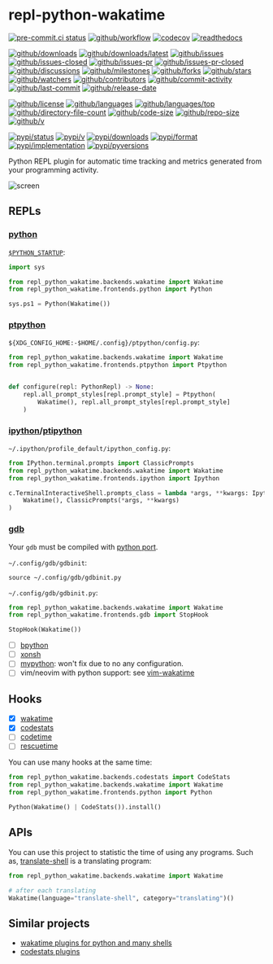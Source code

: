# repl-python-wakatime

[![pre-commit.ci status](https://results.pre-commit.ci/badge/github/wakatime/repl-python-wakatime/main.svg)](https://results.pre-commit.ci/latest/github/wakatime/repl-python-wakatime/main)
[![github/workflow](https://github.com/wakatime/repl-python-wakatime/actions/workflows/main.yml/badge.svg)](https://github.com/wakatime/repl-python-wakatime/actions)
[![codecov](https://codecov.io/gh/wakatime/repl-python-wakatime/branch/main/graph/badge.svg)](https://codecov.io/gh/wakatime/repl-python-wakatime)
[![readthedocs](https://shields.io/readthedocs/repl-python-wakatime)](https://repl-python-wakatime.readthedocs.io)

[![github/downloads](https://shields.io/github/downloads/wakatime/repl-python-wakatime/total)](https://github.com/wakatime/repl-python-wakatime/releases)
[![github/downloads/latest](https://shields.io/github/downloads/wakatime/repl-python-wakatime/latest/total)](https://github.com/wakatime/repl-python-wakatime/releases/latest)
[![github/issues](https://shields.io/github/issues/wakatime/repl-python-wakatime)](https://github.com/wakatime/repl-python-wakatime/issues)
[![github/issues-closed](https://shields.io/github/issues-closed/wakatime/repl-python-wakatime)](https://github.com/wakatime/repl-python-wakatime/issues?q=is%3Aissue+is%3Aclosed)
[![github/issues-pr](https://shields.io/github/issues-pr/wakatime/repl-python-wakatime)](https://github.com/wakatime/repl-python-wakatime/pulls)
[![github/issues-pr-closed](https://shields.io/github/issues-pr-closed/wakatime/repl-python-wakatime)](https://github.com/wakatime/repl-python-wakatime/pulls?q=is%3Apr+is%3Aclosed)
[![github/discussions](https://shields.io/github/discussions/wakatime/repl-python-wakatime)](https://github.com/wakatime/repl-python-wakatime/discussions)
[![github/milestones](https://shields.io/github/milestones/all/wakatime/repl-python-wakatime)](https://github.com/wakatime/repl-python-wakatime/milestones)
[![github/forks](https://shields.io/github/forks/wakatime/repl-python-wakatime)](https://github.com/wakatime/repl-python-wakatime/network/members)
[![github/stars](https://shields.io/github/stars/wakatime/repl-python-wakatime)](https://github.com/wakatime/repl-python-wakatime/stargazers)
[![github/watchers](https://shields.io/github/watchers/wakatime/repl-python-wakatime)](https://github.com/wakatime/repl-python-wakatime/watchers)
[![github/contributors](https://shields.io/github/contributors/wakatime/repl-python-wakatime)](https://github.com/wakatime/repl-python-wakatime/graphs/contributors)
[![github/commit-activity](https://shields.io/github/commit-activity/w/wakatime/repl-python-wakatime)](https://github.com/wakatime/repl-python-wakatime/graphs/commit-activity)
[![github/last-commit](https://shields.io/github/last-commit/wakatime/repl-python-wakatime)](https://github.com/wakatime/repl-python-wakatime/commits)
[![github/release-date](https://shields.io/github/release-date/wakatime/repl-python-wakatime)](https://github.com/wakatime/repl-python-wakatime/releases/latest)

[![github/license](https://shields.io/github/license/wakatime/repl-python-wakatime)](https://github.com/wakatime/repl-python-wakatime/blob/main/LICENSE)
[![github/languages](https://shields.io/github/languages/count/wakatime/repl-python-wakatime)](https://github.com/wakatime/repl-python-wakatime)
[![github/languages/top](https://shields.io/github/languages/top/wakatime/repl-python-wakatime)](https://github.com/wakatime/repl-python-wakatime)
[![github/directory-file-count](https://shields.io/github/directory-file-count/wakatime/repl-python-wakatime)](https://github.com/wakatime/repl-python-wakatime)
[![github/code-size](https://shields.io/github/languages/code-size/wakatime/repl-python-wakatime)](https://github.com/wakatime/repl-python-wakatime)
[![github/repo-size](https://shields.io/github/repo-size/wakatime/repl-python-wakatime)](https://github.com/wakatime/repl-python-wakatime)
[![github/v](https://shields.io/github/v/release/wakatime/repl-python-wakatime)](https://github.com/wakatime/repl-python-wakatime)

[![pypi/status](https://shields.io/pypi/status/repl-python-wakatime)](https://pypi.org/project/repl-python-wakatime/#description)
[![pypi/v](https://shields.io/pypi/v/repl-python-wakatime)](https://pypi.org/project/repl-python-wakatime/#history)
[![pypi/downloads](https://shields.io/pypi/dd/repl-python-wakatime)](https://pypi.org/project/repl-python-wakatime/#files)
[![pypi/format](https://shields.io/pypi/format/repl-python-wakatime)](https://pypi.org/project/repl-python-wakatime/#files)
[![pypi/implementation](https://shields.io/pypi/implementation/repl-python-wakatime)](https://pypi.org/project/repl-python-wakatime/#files)
[![pypi/pyversions](https://shields.io/pypi/pyversions/repl-python-wakatime)](https://pypi.org/project/repl-python-wakatime/#files)

Python REPL plugin for automatic time tracking and metrics generated from your
programming activity.

![screen](https://github.com/user-attachments/assets/4e337cae-06a7-4164-be83-c7b73e8a0f63)

## REPLs

### [python](https://github.com/python/cpython)

[`$PYTHON_STARTUP`](https://docs.python.org/3/using/cmdline.html#envvar-PYTHONSTARTUP):

```python
import sys

from repl_python_wakatime.backends.wakatime import Wakatime
from repl_python_wakatime.frontends.python import Python

sys.ps1 = Python(Wakatime())
```

### [ptpython](https://github.com/prompt-toolkit/ptpython)

`${XDG_CONFIG_HOME:-$HOME/.config}/ptpython/config.py`:

```python
from repl_python_wakatime.backends.wakatime import Wakatime
from repl_python_wakatime.frontends.ptpython import Ptpython


def configure(repl: PythonRepl) -> None:
    repl.all_prompt_styles[repl.prompt_style] = Ptpython(
        Wakatime(), repl.all_prompt_styles[repl.prompt_style]
    )
```

### [ipython](https://github.com/ipython/ipython)/[ptipython](https://github.com/prompt-toolkit/ptpython)

`~/.ipython/profile_default/ipython_config.py`:

```python
from IPython.terminal.prompts import ClassicPrompts
from repl_python_wakatime.backends.wakatime import Wakatime
from repl_python_wakatime.frontends.ipython import Ipython

c.TerminalInteractiveShell.prompts_class = lambda *args, **kwargs: Ipython(
    Wakatime(), ClassicPrompts(*args, **kwargs)
)
```

### [gdb](https://sourceware.org/gdb/)

Your `gdb` must be compiled with
[python port](https://sourceware.org/gdb/current/onlinedocs/gdb.html/Python.html).

`~/.config/gdb/gdbinit`:

```gdb
source ~/.config/gdb/gdbinit.py
```

`~/.config/gdb/gdbinit.py`:

```python
from repl_python_wakatime.backends.wakatime import Wakatime
from repl_python_wakatime.frontends.gdb import StopHook

StopHook(Wakatime())
```

- [ ] [bpython](https://github.com/bpython/bpython)
- [ ] [xonsh](https://github.com/xonsh/xonsh)
- [ ] [mypython](https://github.com/asmeurer/mypython): won't fix due to no any
  configuration.
- [ ] vim/neovim with python support: see
  [vim-wakatime](https://github.com/wakatime/vim-wakatime)

## Hooks

- [x] [wakatime](https://wakatime.com/)
- [x] [codestats](https://codestats.net/)
- [ ] [codetime](https://codetime.dev/)
- [ ] [rescuetime](https://www.rescuetime.com/)

You can use many hooks at the same time:

```python
from repl_python_wakatime.backends.codestats import CodeStats
from repl_python_wakatime.backends.wakatime import Wakatime
from repl_python_wakatime.frontends.python import Python

Python(Wakatime() | CodeStats()).install()
```

## APIs

You can use this project to statistic the time of using any programs. Such as,
[translate-shell](https://github.com/Freed-Wu/translate-shell/) is a translating
program:

```python
from repl_python_wakatime.backends.wakatime import Wakatime

# after each translating
Wakatime(language="translate-shell", category="translating")()
```

## Similar projects

- [wakatime plugins for python and many shells](https://wakatime.com/terminal)
- [codestats plugins](https://codestats.net/plugins)
